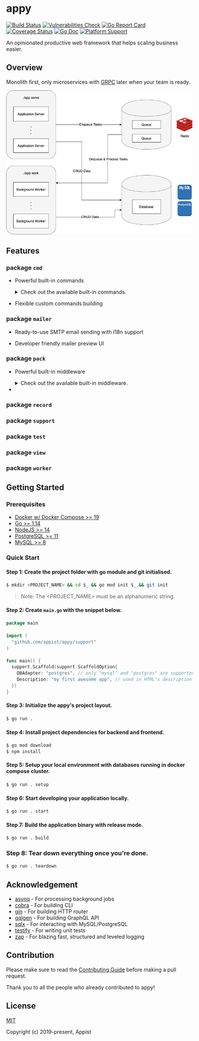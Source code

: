 # appy

[![Build Status](https://github.com/appist/appy/workflows/Unit%20Test/badge.svg)](https://github.com/appist/appy/actions?workflow=Unit+Test)
[![Vulnerabilities Check](https://github.com/appist/appy/workflows/Vulnerabilities%20Check/badge.svg)](https://github.com/appist/appy/actions?workflow=Vulnerabilities+Check)
[![Go Report Card](https://goreportcard.com/badge/github.com/appist/appy)](https://goreportcard.com/report/github.com/appist/appy)
[![Coverage Status](https://img.shields.io/codecov/c/gh/appist/appy.svg?logo=codecov)](https://codecov.io/gh/appist/appy)
[![Go Doc](http://img.shields.io/badge/godoc-reference-5272B4.svg)](https://pkg.go.dev/github.com/appist/appy?tab=doc)
[![Platform Support](https://img.shields.io/badge/platform-macos%20%7C%20linux%20%7C%20windows-blue)](https://github.com/appist/appy)

An opinionated productive web framework that helps scaling business easier.

## Overview

Monolith first, only microservices with [GRPC](https://grpc.io/) later when your team is ready.

![architecture](./.github/assets/architecture.png)

## Features

### package `cmd`

- Powerful built-in commands
  <details>
    <summary>Check out the available built-in commands.</summary>

    ```bash
    My first awesome web application in Go.

    Usage:
      myapp [command]

    Available Commands:
      build             Compile the static assets into go files and build the release build binary (only available in debug build)
      config:dec        Decrypt a config value using the secret in `configs/<APPY_ENV>.key` or `APPY_MASTER_KEY` (only available in debug build)
      config:enc        Encrypt a config value using the secret in `configs/<APPY_ENV>.key` or `APPY_MASTER_KEY` (only available in debug build)
      db:create         Create all databases for the current environment
      db:drop           Drop all databases for the current environment
      db:migrate        Migrate the database(default: all, use --database to specify the target database) for the current environment
      db:migrate:status List all the database migration status(default: all, use --database to specify the target database) for the current environment
      db:rollback       Rollback the database(default: primary, use --database to specify the target database) to previous version for the current environment
      db:schema:dump    Dump all the databases schema for the current environment (only available in debug build)
      db:schema:load    Load all the databases schema for the current environment
      db:seed           Seed all databases for the current environment
      dc:down           Tear down the docker compose cluster
      dc:restart        Restart services that are defined in `.docker/docker-compose.yml`
      dc:up             Create and start containers that are defined in `.docker/docker-compose.yml`
      gen:migration     Generate database migration file(default: primary, use --database to specify the target database) for the current environment (only available in debug build)
      help              Help about any command
      middleware        List all the global middleware
      routes            List all the server-side routes
      secret            Generate a cryptographically secure secret key for encrypting cookie, CSRF token and config
      serve             Run the HTTP/HTTPS web server without `webpack-dev-server`
      setup             Run dc:up/db:create/db:schema:load/db:seed to setup the datastore with seed data
      ssl:setup         Generate and install the locally trusted SSL certs using `mkcert`
      ssl:teardown      Uninstall the locally trusted SSL certs using `mkcert`
      start             Run the HTTP/HTTPS web server with `webpack-dev-server` in development watch mode (only available in debug build)
      teardown          Tear down the docker compose cluster
      work              Run the worker to process background jobs

    Flags:
      -h, --help      help for myapp
      -v, --version   version for myapp

    Use "myapp [command] --help" for more information about a command.
    ```
  </details>

- Flexible custom commands building

### package `mailer`

- Ready-to-use SMTP email sending with I18n support

- Developer friendly mailer preview UI

### package `pack`

- Powerful built-in middleware
    <details>
    <summary>Check out the available built-in middleware.</summary>

    ```bash
    ```
    </details>

-

### package `record`

### package `support`

### package `test`

### package `view`

### package `worker`


## Getting Started

### Prerequisites

* [Docker w/ Docker Compose &gt;= 19](https://www.docker.com/products/docker-desktop)
* [Go &gt;= 1.14](https://golang.org/dl/)
* [NodeJS &gt;= 14](https://nodejs.org/en/download/)
* [PostgreSQL &gt;= 11](https://www.postgresql.org/download/)
* [MySQL &gt;= 8](https://www.mysql.com/downloads/)

### Quick Start

#### Step 1: Create the project folder with go module and git initialised.

```bash
$ mkdir <PROJECT_NAME> && cd $_ && go mod init $_ && git init
```


> Note: The <PROJECT_NAME> must be an alphanumeric string.

#### Step 2: Create `main.go` with the snippet below.

```go
package main

import (
  "github.com/appist/appy/support"
)

func main() {
  support.Scaffold(support.ScaffoldOption{
    DBAdapter: "postgres", // only "mysql" and "postgres" are supported
    Description: "my first awesome app", // used in HTML's description meta tag, package.json and CLI help
  })
}
```

#### Step 3: Initialize the appy's project layout.

```bash
$ go run .
```

#### Step 4: Install project dependencies for backend and frontend.

```bash
$ go mod download
$ npm install
```

#### Step 5: Setup your local environment with databases running in docker compose cluster.

```bash
$ go run . setup
```

#### Step 6: Start developing your application locally.

```bash
$ go run . start
```

#### Step 7: Build the application binary with release mode.

```bash
$ go run . build
```

### Step 8: Tear down everything once you're done.

```bash
$ go run . teardown
```

## Acknowledgement

- [asynq](https://github.com/hibiken/asynq) - For processing background jobs
- [cobra](https://github.com/spf13/cobra) - For building CLI
- [gin](https://github.com/gin-gonic/gin) - For building HTTP router
- [gqlgen](https://gqlgen.com/) - For building GraphQL API
- [sqlx](https://github.com/jmoiron/sqlx) - For interacting with MySQL/PostgreSQL
- [testify](https://github.com/stretchr/testify) - For writing unit tests
- [zap](https://github.com/uber-go/zap) - For blazing fast, structured and leveled logging

## Contribution

Please make sure to read the [Contributing Guide](https://github.com/appist/appy/blob/master/.github/CONTRIBUTING.md) before making a pull request.

Thank you to all the people who already contributed to appy!

## License

[MIT](http://opensource.org/licenses/MIT)

Copyright (c) 2019-present, Appist
